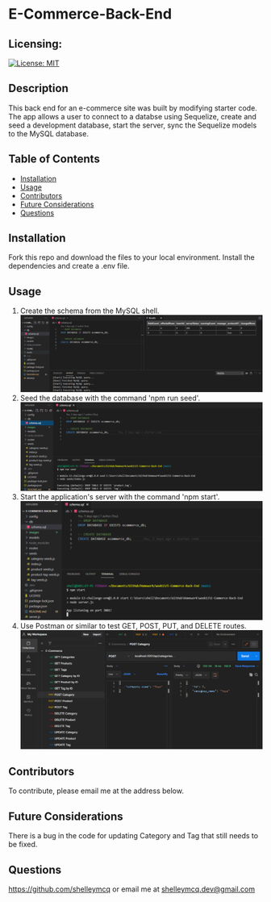  
# E-Commerce-Back-End
## Licensing:
[![License: MIT](https://img.shields.io/badge/License-MIT-yellow.svg)](https://opensource.org/licenses/MIT)
## Description
This back end for an e-commerce site was built by modifying starter code. The app allows a user to connect to a databse using Sequelize, create and seed a development database, start the server, sync the Sequelize models to the MySQL database.
## Table of Contents
* [Installation](#Installation)
* [Usage](#Usage)
* [Contributors](#Contributors)
* [Future Considerations](#Future)
* [Questions](#Questions)
## Installation
Fork this repo and download the files to your local environment. Install the dependencies and create a .env file.
## Usage
1. Create the schema from the MySQL shell.
![schema](./images/schema.png)
2. Seed the database with the command 'npm run seed'.
![seed](./images/run-seed.png)
3. Start the application's server with the command 'npm start'.
![start](./images/start-server.png)
4. Use Postman or similar to test GET, POST, PUT, and DELETE routes.
![test](./images/postman.png)
## Contributors
To contribute, please email me at the address below.
## Future Considerations
There is a bug in the code for updating Category and Tag that still needs to be fixed.
## Questions 
https://github.com/shelleymcq or email me at shelleymcq.dev@gmail.com
